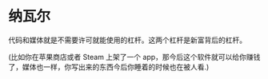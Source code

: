 # 纳瓦尔


代码和媒体就是不需要许可就能使用的杠杆。这两个杠杆是新富背后的杠杆。

(比如你在苹果商店或者 Steam 上架了一个 app，那今后这个软件就可以给你赚钱了，媒体也一样，你写出来的东西今后你睡着的时候也在被人看.)
